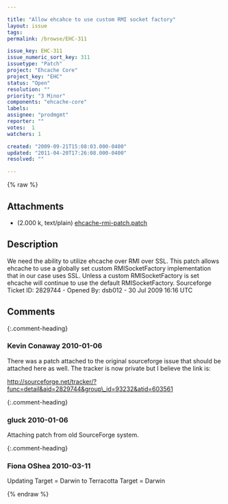 ```yaml
---

title: "Allow ehcahce to use custom RMI socket factory"
layout: issue
tags: 
permalink: /browse/EHC-311

issue_key: EHC-311
issue_numeric_sort_key: 311
issuetype: "Patch"
project: "Ehcache Core"
project_key: "EHC"
status: "Open"
resolution: ""
priority: "3 Minor"
components: "ehcache-core"
labels: 
assignee: "prodmgmt"
reporter: ""
votes:  1
watchers: 1

created: "2009-09-21T15:08:03.000-0400"
updated: "2011-04-20T17:26:08.000-0400"
resolved: ""

---
```




{% raw %}


## Attachments

* <em></em> (2.000 k, text/plain) [ehcache-rmi-patch.patch](/attachments/EHC/EHC-311/ehcache-rmi-patch.patch)




## Description

<div markdown="1" class="description">

We need the ability to utilize ehcache over RMI over SSL. This patch allows ehcache to use a globally set custom RMISocketFactory implementation that in our case uses SSL. Unless a custom RMISocketFactory is set ehcache will continue to use the default RMISocketFactory.
Sourceforge Ticket ID: 2829744 - Opened By: dsb012 - 30 Jul 2009 16:16 UTC

</div>

## Comments


{:.comment-heading}
### **Kevin Conaway** <span class="date">2010-01-06</span>

<div markdown="1" class="comment">

There was a patch attached to the original sourceforge issue that should be attached here as well.   The tracker is now private but I believe the link is:

http://sourceforge.net/tracker/?func=detail&aid=2829744&group\_id=93232&atid=603561

</div>


{:.comment-heading}
### **gluck** <span class="date">2010-01-06</span>

<div markdown="1" class="comment">

Attaching patch from old SourceForge system.

</div>


{:.comment-heading}
### **Fiona OShea** <span class="date">2010-03-11</span>

<div markdown="1" class="comment">

Updating Target = Darwin to Terracotta Target = Darwin

</div>



{% endraw %}

